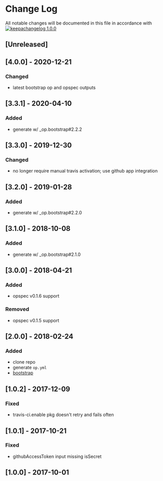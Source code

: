 # Change Log

All notable changes will be documented in this file in accordance with
[![keepachangelog 1.0.0](https://img.shields.io/badge/keepachangelog-1.0.0-brightgreen.svg)](http://keepachangelog.com/en/1.0.0/)

## \[Unreleased]
## \[4.0.0] - 2020-12-21
### Changed
- latest bootstrap op and opspec outputs

## \[3.3.1] - 2020-04-10

### Added
- generate w/ _op.bootstrap#2.2.2

## \[3.3.0] - 2019-12-30

### Changed
- no longer require manual travis activation; use github app integration

## \[3.2.0] - 2019-01-28

### Added
- generate w/ _op.bootstrap#2.2.0

## \[3.1.0] - 2018-10-08

### Added
- generate w/ _op.bootstrap#2.1.0

## \[3.0.0] - 2018-04-21

### Added
- opspec v0.1.6 support

### Removed

- opspec v0.1.5 support

## \[2.0.0] - 2018-02-24

### Added

- clone repo
- generate `op.yml`
- [bootstrap](https://github.com/opspec-pkgs/_.pkg.bootstrap)

## \[1.0.2] - 2017-12-09

### Fixed

- travis-ci.enable pkg doesn't retry and fails often

## \[1.0.1] - 2017-10-21

### Fixed

- githubAccessToken input missing isSecret

## \[1.0.0] - 2017-10-01

